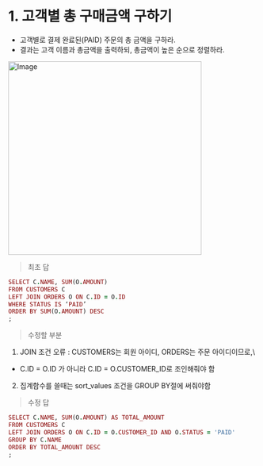 # 1. 고객별 총 구매금액 구하기
* 고객별로 결제 완료된(PAID) 주문의 총 금액을 구하라.
* 결과는 고객 이름과 총금액을 출력하되, 총금액이 높은 순으로 정렬하라.

<img width="390" alt="Image" src="https://github.com/user-attachments/assets/106113d7-66b5-4c02-8bfc-d268357e923d" />

> 최초 답
```ruby
SELECT C.NAME, SUM(O.AMOUNT)
FROM CUSTOMERS C
LEFT JOIN ORDERS O ON C.ID = O.ID
WHERE STATUS IS ‘PAID’
ORDER BY SUM(O.AMOUNT) DESC
;
```
> 수정할 부분
1. JOIN 조건 오류 : CUSTOMERS는 회원 아이디, ORDERS는 주문 아이디이므로,\
  * C.ID = O.ID 가 아니라 C.ID = O.CUSTOMER_ID로 조인해줘야 함
2. 집계함수를 쓸때는 sort_values 조건을 GROUP BY절에 써줘야함
> 수정 답
```ruby
SELECT C.NAME, SUM(O.AMOUNT) AS TOTAL_AMOUNT
FROM CUSTOMERS C
LEFT JOIN ORDERS O ON C.ID = O.CUSTOMER_ID AND O.STATUS = 'PAID'
GROUP BY C.NAME
ORDER BY TOTAL_AMOUNT DESC
;
```
